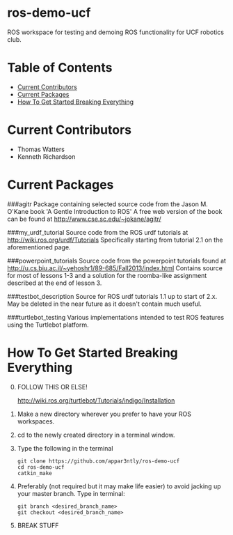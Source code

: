 ros-demo-ucf
============
ROS workspace for testing and demoing ROS functionality for UCF robotics club.

# Table of Contents
* [Current Contributors](#current-contributors)
* [Current Packages](#current-packages)
* [How To Get Started Breaking Everything](#quick-start)

# <a name="current-contributors"></a>Current Contributors
* Thomas Watters 
* Kenneth Richardson


# <a name="current-packages"></a>Current Packages
###agitr
Package containing selected source code from the Jason M. O'Kane book 'A Gentle Introduction to ROS'
A free web version of the book can be found at http://www.cse.sc.edu/~jokane/agitr/

###my_urdf_tutorial
Source code from the ROS urdf tutorials at http://wiki.ros.org/urdf/Tutorials
Specifically starting from tutorial 2.1 on the aforementioned page.

###powerpoint_tutorials
Source code from the powerpoint tutorials found at http://u.cs.biu.ac.il/~yehoshr1/89-685/Fall2013/index.html
Contains source for most of lessons 1-3 and a solution for the roomba-like assignment described at the end of lesson 3.

###testbot_description
Source for ROS urdf tutorials 1.1 up to start of 2.x.
May be deleted in the near future as it doesn't contain much useful.

###turtlebot_testing
Various implementations intended to test ROS features using the Turtlebot platform.


# <a name="quick-start"></a>How To Get Started Breaking Everything
0. FOLLOW THIS OR ELSE!

    http://wiki.ros.org/turtlebot/Tutorials/indigo/Installation
    
1. Make a new directory wherever you prefer to have your ROS workspaces.
2. cd to the newly created directory in a terminal window.
3. Type the following in the terminal

    ```
    git clone https://github.com/appar3ntly/ros-demo-ucf
    cd ros-demo-ucf
    catkin_make
    ```
   
4. Preferably (not required but it may make life easier) to avoid jacking up your master branch. 
Type in terminal:

    ```
    git branch <desired_branch_name>
    git checkout <desired_branch_name>
    ```

5. BREAK STUFF
